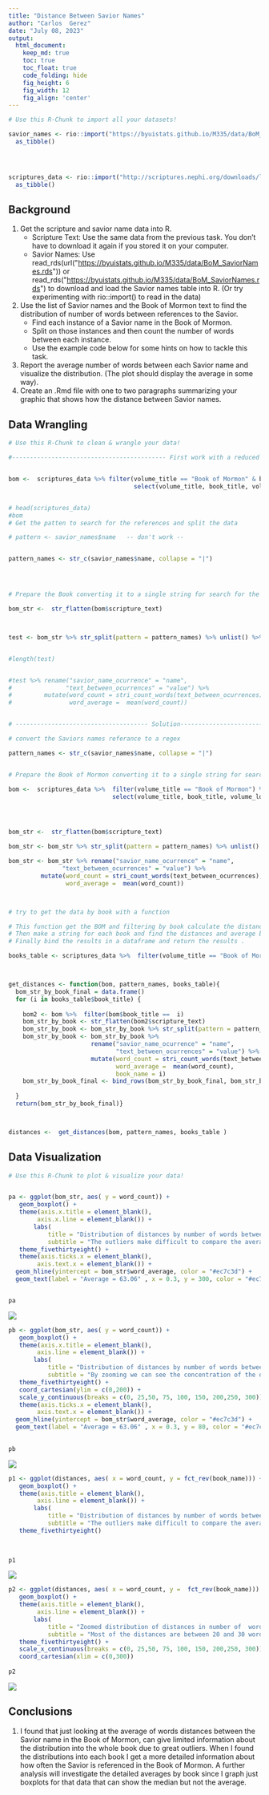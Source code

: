 ```yaml
---
title: "Distance Between Savior Names"
author: "Carlos  Gerez"
date: "July 08, 2023"
output:
  html_document:  
    keep_md: true
    toc: true
    toc_float: true
    code_folding: hide
    fig_height: 6
    fig_width: 12
    fig_align: 'center'
---
```







```r
# Use this R-Chunk to import all your datasets!

savior_names <- rio::import("https://byuistats.github.io/M335/data/BoM_SaviorNames.rds") %>% 
  as_tibble()




scriptures_data <- rio::import("http://scriptures.nephi.org/downloads/lds-scriptures.csv.zip") %>% 
  as_tibble()
```

## Background

1. Get the scripture and savior name data into R.  
    - Scripture Text: Use the same data from the previous task. You don’t have to download it again if you stored it on your computer.  
    - Savior Names: Use read_rds(url("https://byuistats.github.io/M335/data/BoM_SaviorNames.rds")) or read_rds("https://byuistats.github.io/M335/data/BoM_SaviorNames.rds") to download and load the Savior names table into R. (Or try experimenting with rio::import() to read in the data)
2. Use the list of Savior names and the Book of Mormon text to find the distribution of number of words between references to the Savior.  
    - Find each instance of a Savior name in the Book of Mormon.  
    - Split on those instances and then count the number of words between each instance.
    - Use the example code below for some hints on how to tackle this task.  
3. Report the average number of words between each Savior name and visualize the distribution. (The plot should display the average in some way).  
4. Create an .Rmd file with one to two paragraphs summarizing your graphic that shows how the distance between Savior names.

## Data Wrangling


```r
# Use this R-Chunk to clean & wrangle your data!

#------------------------------------------- First work with a reduced set ------------------------------------------------------


bom <-  scriptures_data %>% filter(volume_title == "Book of Mormon" & book_title == "2 Nephi" & chapter_number == 25 & verse_number == 19) %>% 
                                   select(volume_title, book_title, volume_long_title, book_long_title, chapter_number, verse_number, scripture_text)


# head(scriptures_data)
#bom
# Get the patten to search for the references and split the data

# pattern <- savior_names$name   -- don't work --


pattern_names <- str_c(savior_names$name, collapse = "|")




# Prepare the Book converting it to a single string for search for the references and split the data.

bom_str <-  str_flatten(bom$scripture_text)



test <- bom_str %>% str_split(pattern = pattern_names) %>% unlist() %>% enframe()


#length(test)


#test %>% rename("savior_name_ocurrence" = "name",
#               "text_between_ocurrences" = "value") %>% 
#         mutate(word_count = stri_count_words(text_between_ocurrences),
#                word_average =  mean(word_count))


# ------------------------------------- Solution-----------------------------------------------------------------------------------

# convert the Saviors names referance to a regex

pattern_names <- str_c(savior_names$name, collapse = "|")


# Prepare the Book of Mormon converting it to a single string for search for the references split the data and create a table with the information.

bom <-  scriptures_data %>%  filter(volume_title == "Book of Mormon") %>% 
                             select(volume_title, book_title, volume_long_title, book_long_title, chapter_number, verse_number, scripture_text)




bom_str <-  str_flatten(bom$scripture_text)

bom_str <- bom_str %>% str_split(pattern = pattern_names) %>% unlist() %>% enframe()

bom_str <- bom_str %>% rename("savior_name_ocurrence" = "name",
               "text_between_ocurrences" = "value") %>% 
         mutate(word_count = stri_count_words(text_between_ocurrences),
                word_average =  mean(word_count))



# try to get the data by book with a function

# This function get the BOM and filtering by book calculate the distances of the Savior references by a pattern
# Then make a string for each book and find the distances and average by book.
# Finally bind the results in a dataframe and return the results . 

books_table <- scriptures_data %>%  filter(volume_title == "Book of Mormon") %>% distinct(book_title)



get_distances <- function(bom, pattern_names, books_table){
  bom_str_by_book_final = data.frame() 
  for (i in books_table$book_title) {
   
    bom2 <- bom %>%  filter(bom$book_title ==  i) 
    bom_str_by_book <- str_flatten(bom2$scripture_text) 
    bom_str_by_book <- bom_str_by_book %>% str_split(pattern = pattern_names) %>% unlist() %>% enframe()
    bom_str_by_book <- bom_str_by_book %>% 
                       rename("savior_name_ocurrence" = "name",
                              "text_between_ocurrences" = "value") %>% 
                       mutate(word_count = stri_count_words(text_between_ocurrences),
                              word_average =  mean(word_count),
                              book_name = i)
    bom_str_by_book_final <- bind_rows(bom_str_by_book_final, bom_str_by_book)
    
  }
  return(bom_str_by_book_final)}



distances <-  get_distances(bom, pattern_names, books_table )
```

## Data Visualization


```r
# Use this R-Chunk to plot & visualize your data!


pa <- ggplot(bom_str, aes( y = word_count)) +
   geom_boxplot() +
   theme(axis.x.title = element_blank(),
        axis.x.line = element_blank()) +
       labs(
           title = "Distribution of distances by number of words between references to the Savior in the BOM",
           subtitle = "The outliers make difficult to compare the averages and see the midspread of the distances.") +
   theme_fivethirtyeight() +
   theme(axis.ticks.x = element_blank(),
        axis.text.x = element_blank()) +
  geom_hline(yintercept = bom_str$word_average, color = "#ec7c3d") +
  geom_text(label = "Average = 63.06" , x = 0.3, y = 300, color = "#ec7c3d")


pa
```

![](savior_names_files/figure-html/plot_data-1.png)<!-- -->

```r
pb <- ggplot(bom_str, aes( y = word_count)) +
   geom_boxplot() +
   theme(axis.x.title = element_blank(),
        axis.line = element_blank()) +
       labs(
           title = "Distribution of distances by number of words between references to the Savior in the BOM",
           subtitle = "By zooming we can see the concentration of the distances between 20 and 75 words.") +
   theme_fivethirtyeight() +
   coord_cartesian(ylim = c(0,200)) +
   scale_y_continuous(breaks = c(0, 25,50, 75, 100, 150, 200,250, 300)) +
   theme(axis.ticks.x = element_blank(),
        axis.text.x = element_blank()) +
  geom_hline(yintercept = bom_str$word_average, color = "#ec7c3d") +
  geom_text(label = "Average = 63.06" , x = 0.3, y = 80, color = "#ec7c3d")
 

pb
```

![](savior_names_files/figure-html/plot_data-2.png)<!-- -->

```r
p1 <- ggplot(distances, aes( x = word_count, y = fct_rev(book_name))) +
   geom_boxplot() +
   theme(axis.title = element_blank(),
        axis.line = element_blank()) +
       labs(
           title = "Distribution of distances by number of words between references to\n the Savior by book in the BOM",
           subtitle = "The outliers make difficult to compare the averages and see the midspread of the distances.") +
   theme_fivethirtyeight() 
  
   

p1
```

![](savior_names_files/figure-html/plot_data-3.png)<!-- -->

```r
p2 <- ggplot(distances, aes( x = word_count, y =  fct_rev(book_name))) +
   geom_boxplot() +
   theme(axis.title = element_blank(),
        axis.line = element_blank()) +
       labs(
           title = "Zoomed distribution of distances in number of  words between references to\n the Savior by book in the BOM",
           subtitle = "Most of the distances are between 20 and 30 words, besides severals outliers.") +
   theme_fivethirtyeight() +
   scale_x_continuous(breaks = c(0, 25,50, 75, 100, 150, 200,250, 300)) +
   coord_cartesian(xlim = c(0,300))
    
p2
```

![](savior_names_files/figure-html/plot_data-4.png)<!-- -->

## Conclusions
1. I found that just looking at the average of words distances between the Savior name in the Book of Mormon, can give limited information about the distribution into the whole book due to great outliers. When I found the distributions into each book I get a more detailed information about how often the Savior is referenced in the Book of Mormon. A further analysis will investigate the detailed averages by book since I graph just boxplots for that data that can show the median but not the average. 

